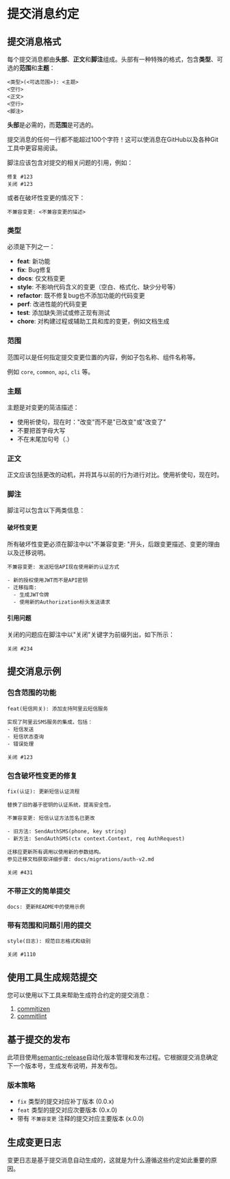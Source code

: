 # 提交消息约定

## 提交消息格式

每个提交消息都由**头部**、**正文**和**脚注**组成。头部有一种特殊的格式，包含**类型**、可选的**范围**和**主题**：

```
<类型>(<可选范围>): <主题>
<空行>
<正文>
<空行>
<脚注>
```

**头部**是必需的，而**范围**是可选的。

提交消息的任何一行都不能超过100个字符！这可以使消息在GitHub以及各种Git工具中更容易阅读。

脚注应该包含对提交的相关问题的引用，例如：

```
修复 #123
关闭 #123
```

或者在破坏性变更的情况下：

```
不兼容变更: <不兼容变更的描述>
```

### 类型

必须是下列之一：

* **feat**: 新功能
* **fix**: Bug修复
* **docs**: 仅文档变更
* **style**: 不影响代码含义的变更（空白、格式化、缺少分号等）
* **refactor**: 既不修复bug也不添加功能的代码变更
* **perf**: 改进性能的代码变更
* **test**: 添加缺失测试或修正现有测试
* **chore**: 对构建过程或辅助工具和库的变更，例如文档生成

### 范围

范围可以是任何指定提交变更位置的内容，例如子包名称、组件名称等。

例如 `core`, `common`, `api`, `cli` 等。

### 主题

主题是对变更的简洁描述：

* 使用祈使句，现在时："改变"而不是"已改变"或"改变了"
* 不要把首字母大写
* 不在末尾加句号（.）

### 正文

正文应该包括更改的动机，并将其与以前的行为进行对比。使用祈使句，现在时。

### 脚注

脚注可以包含以下两类信息：

#### 破坏性变更

所有破坏性变更必须在脚注中以"不兼容变更: "开头，后跟变更描述、变更的理由以及迁移说明。

```
不兼容变更: 发送短信API现在使用新的认证方式

- 新的授权使用JWT而不是API密钥
- 迁移指南:
  - 生成JWT令牌
  - 使用新的Authorization标头发送请求
```

#### 引用问题

关闭的问题应在脚注中以"关闭"关键字为前缀列出，如下所示：

```
关闭 #234
```

## 提交消息示例

### 包含范围的功能

```
feat(短信网关): 添加支持阿里云短信服务

实现了阿里云SMS服务的集成，包括：
- 短信发送
- 短信状态查询
- 错误处理

关闭 #123
```

### 包含破坏性变更的修复

```
fix(认证): 更新短信认证流程

替换了旧的基于密钥的认证系统，提高安全性。

不兼容变更: 短信认证方法签名已更改

- 旧方法: SendAuthSMS(phone, key string)
- 新方法: SendAuthSMS(ctx context.Context, req AuthRequest)

迁移应更新所有调用以使用新的参数结构。
参见迁移文档获取详细步骤: docs/migrations/auth-v2.md

关闭 #431
```

### 不带正文的简单提交

```
docs: 更新README中的使用示例
```

### 带有范围和问题引用的提交

```
style(日志): 规范日志格式和级别

关闭 #1110
```

## 使用工具生成规范提交

您可以使用以下工具来帮助生成符合约定的提交消息：

1. [commitizen](https://github.com/commitizen/cz-cli)
2. [commitlint](https://github.com/conventional-changelog/commitlint)

## 基于提交的发布

此项目使用[semantic-release](https://github.com/semantic-release/semantic-release)自动化版本管理和发布过程。它根据提交消息确定下一个版本号，生成发布说明，并发布包。

### 版本策略

* `fix` 类型的提交对应补丁版本 (0.0.x)
* `feat` 类型的提交对应次要版本 (0.x.0)
* 带有 `不兼容变更` 注释的提交对应主要版本 (x.0.0)

## 生成变更日志

变更日志是基于提交消息自动生成的，这就是为什么遵循这些约定如此重要的原因。
